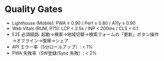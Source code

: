 # Quality Gates

- Lighthouse (Mobile): PWA ≥ 0.90 / Perf ≥ 0.80 / A11y ≥ 0.90
- Web Vitals (RUM, P75): LCP < 2.5s / INP < 200ms / CLS < 0.1
- E2E 必須経路: 起動→検索→地域切替→検索フォームの「更新」ボタン操作→オフライン→復帰→シェア
- API エラー率（5分ロールアップ）: < 1%
- PWA 失敗率（SW登録/Sync 失敗）: < 2%
